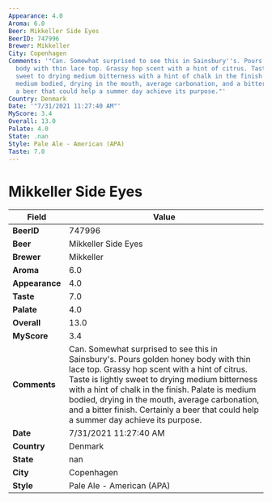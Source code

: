 ```yaml
---
Appearance: 4.0
Aroma: 6.0
Beer: Mikkeller Side Eyes
BeerID: 747996
Brewer: Mikkeller
City: Copenhagen
Comments: '"Can. Somewhat surprised to see this in Sainsbury''s. Pours golden honey
  body with thin lace top. Grassy hop scent with a hint of citrus. Taste is lightly
  sweet to drying medium bitterness with a hint of chalk in the finish. Palate is
  medium bodied, drying in the mouth, average carbonation, and a bitter finish. Certainly
  a beer that could help a summer day achieve its purpose."'
Country: Denmark
Date: '"7/31/2021 11:27:40 AM"'
MyScore: 3.4
Overall: 13.0
Palate: 4.0
State: .nan
Style: Pale Ale - American (APA)
Taste: 7.0
---
```


# Mikkeller Side Eyes

| Field         | Value |
|---------------|-------|
| **BeerID** | 747996 |
| **Beer** | Mikkeller Side Eyes |
| **Brewer** | Mikkeller |
| **Aroma** | 6.0 |
| **Appearance** | 4.0 |
| **Taste** | 7.0 |
| **Palate** | 4.0 |
| **Overall** | 13.0 |
| **MyScore** | 3.4 |
| **Comments** | Can. Somewhat surprised to see this in Sainsbury's. Pours golden honey body with thin lace top. Grassy hop scent with a hint of citrus. Taste is lightly sweet to drying medium bitterness with a hint of chalk in the finish. Palate is medium bodied, drying in the mouth, average carbonation, and a bitter finish. Certainly a beer that could help a summer day achieve its purpose. |
| **Date** | 7/31/2021 11:27:40 AM |
| **Country** | Denmark |
| **State** | nan |
| **City** | Copenhagen |
| **Style** | Pale Ale - American (APA) |
